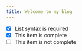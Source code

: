 ```yaml
---
title: Welcome to my blog
---
```


- [x] List syntax is required
- [x] This item is complete
- [ ] This item is not complete
